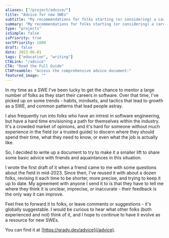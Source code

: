 ```yaml
---
aliases: ["/project/advice/"]
title: "Advice for new SWEs"
subtitle: "My recommendations for folks starting (or considering) a career as a software engineer"
summary: "My recommendations for folks starting (or considering) a career as a software engineer"
type: "projects"
isSimple: false
isPriority: true
sortPriority: 1800
draft: false
date: 2023-06-01
tags: ["education", "writing"]
CTALink: "/advice"
CTA: "Read the Full Guide"
CTAPreamble: "Access the comprehensive advice document:"
featured_image: ""
---
```


In my time as a SWE I've been lucky to get the chance to mentor a large number of folks as they start
their careers in software. Over that time, I've picked up on some trends - habits, mindsets, and 
tactics that lead to growth as a SWE, and common patterns that lead people astray. 

I also frequently run into folks who have an intrest in software engineering, but have a hard time
envisioning a path for themselves within the industry. It's a crowded market of opinions, and it's hard
for someone without much experience in the field (or a trusted guide) to discern where they should
spend their time, what they need to know, or even what the job is actually like.

So, I decided to write up a document to try to make it a smaller lift to share some basic advice with
friends and aquaintances in this situation.

I wrote the first draft of it when a friend came to me with some questions about the field in mid-2023. Since
then, I've reused it with about a dozen folks, revising it each time to be shorter, more precise,
and trying to keep it up to date. My agreement with anyone I send it to is that they have to tell me 
where they think it is unclear, imprecise, or inaccurate - their feedback is the only way it can improve.

Feel free to forward it to folks, or leave comments or suggestions - it's globally suggestable. 
I would be curious to hear what other
folks (both experienced and not) think of it, and I hope to continue to have it evolve as a resource for
new SWEs.

You can find it at [https://grady.dev/advice](/advice).
